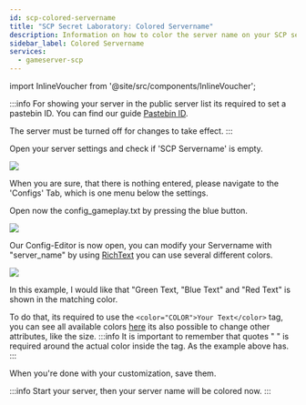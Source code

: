 ```yaml
---
id: scp-colored-servername
title: "SCP Secret Laboratory: Colored Servername"
description: Information on how to color the server name on your SCP server from ZAP-Hosting - ZAP-Hosting.com documentation
sidebar_label: Colored Servername
services:
  - gameserver-scp
---
```


import InlineVoucher from '@site/src/components/InlineVoucher';

:::info
For showing your server in the public server list its required to set a pastebin ID. You can find our guide [Pastebin ID](scp-pastebin.md).

The server must be turned off for changes to take effect.
:::

<InlineVoucher />

Open your server settings and check if 'SCP Servername' is empty.

![](https://screensaver01.zap-hosting.com/index.php/s/Y9BXkJnBGXy3jWP/preview)

When you are sure, that there is nothing entered, please navigate to the 'Configs' Tab, which is one menu below the settings.

Open now the config_gameplay.txt by pressing the blue button.

![](https://screensaver01.zap-hosting.com/index.php/s/FAm8KQfAonpTWp2/preview)

Our Config-Editor is now open, you can modify your Servername with "server_name" by using [RichText](https://docs.unity3d.com/Packages/com.unity.ugui@1.0/manual/StyledText.html) you can use several different colors.

![](https://screensaver01.zap-hosting.com/index.php/s/jebLtwqZToWJ27C/preview)

In this example, I would like that "Green Text, "Blue Text" and "Red Text" is shown in the matching color.

To do that, its required to use the `<color="COLOR">Your Text</color>` tag, you can see all available colors [here](https://docs.unity3d.com/Packages/com.unity.ugui@1.0/manual/StyledText.html) its also possible to change other attributes, like the size.
:::info
It is important to remember that quotes " " is required around the actual color inside the tag. As the example above has.
:::

When you're done with your customization, save them.

:::info
Start your server, then your server name will be colored now.
:::
